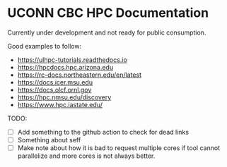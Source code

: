 # UCONN CBC HPC Documentation

Currently under development and not ready for public consumption.


Good examples to follow:
- https://ulhpc-tutorials.readthedocs.io
- https://hpcdocs.hpc.arizona.edu
- https://rc-docs.northeastern.edu/en/latest
- https://docs.icer.msu.edu
- https://docs.olcf.ornl.gov
- https://hpc.nmsu.edu/discovery
- https://www.hpc.iastate.edu/

TODO:
- [ ] Add something to the github action to check for dead links
- [ ] Something about seff
- [ ] Make note about how it is bad to request multiple cores if tool cannot parallelize and more cores is not always better.